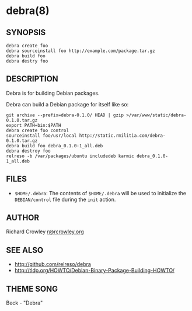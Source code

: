 debra(8)
========

## SYNOPSIS

	debra create foo
	debra sourceinstall foo http://example.com/package.tar.gz
	debra build foo
	debra destry foo

## DESCRIPTION

Debra is for building Debian packages.

Debra can build a Debian package for itself like so:

	git archive --prefix=debra-0.1.0/ HEAD | gzip >/var/www/static/debra-0.1.0.tar.gz
	export PATH=bin:$PATH
	debra create foo control
	sourceinstall foo/usr/local http://static.rmilitia.com/debra-0.1.0.tar.gz
	debra build foo debra_0.1.0-1_all.deb
	debra destroy foo
	relreso -b /var/packages/ubuntu includedeb karmic debra_0.1.0-1_all.deb

## FILES

* `$HOME/.debra`:
  The contents of `$HOME/.debra` will be used to initialize the `DEBIAN/control` file during the `init` action.

## AUTHOR

Richard Crowley <r@rcrowley.org>

## SEE ALSO

* <http://github.com/relreso/debra>
* <http://tldp.org/HOWTO/Debian-Binary-Package-Building-HOWTO/>

## THEME SONG

Beck - "Debra"
